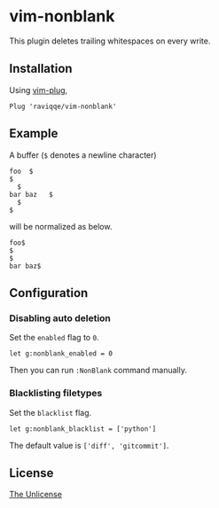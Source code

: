 # vim-nonblank

This plugin deletes trailing whitespaces on every write.

## Installation

Using [vim-plug](https://github.com/junegunn/vim-plug),

```vim
Plug 'raviqqe/vim-nonblank'
```

## Example

A buffer (`$` denotes a newline character)

```text
foo  $
$
  $
bar baz   $
  $
$
```

will be normalized as below.

```text
foo$
$
$
bar baz$
```

## Configuration

### Disabling auto deletion

Set the `enabled` flag to `0`.

```vim
let g:nonblank_enabled = 0
```

Then you can run `:NonBlank` command manually.

### Blacklisting filetypes

Set the `blacklist` flag.

```vim
let g:nonblank_blacklist = ['python']
```

The default value is `['diff', 'gitcommit']`.

## License

[The Unlicense](https://unlicense.org/)
